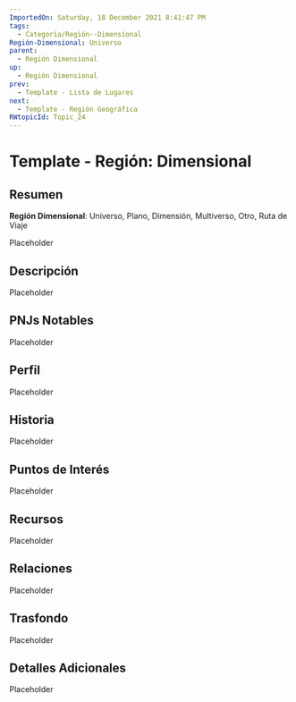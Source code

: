 ```yaml
---
ImportedOn: Saturday, 18 December 2021 8:41:47 PM
tags:
  - Categoría/Región--Dimensional
Región-Dimensional: Universo
parent:
  - Región Dimensional
up:
  - Región Dimensional
prev:
  - Template - Lista de Lugares
next:
  - Template - Región Geográfica
RWtopicId: Topic_24
---
```

# Template - Región: Dimensional
## Resumen
**Región Dimensional**: Universo, Plano, Dimensión, Multiverso, Otro, Ruta de Viaje

Placeholder

## Descripción
Placeholder

## PNJs Notables
Placeholder

## Perfil
Placeholder

## Historia
Placeholder

## Puntos de Interés
Placeholder

## Recursos
Placeholder

## Relaciones
Placeholder

## Trasfondo
Placeholder

## Detalles Adicionales
Placeholder

